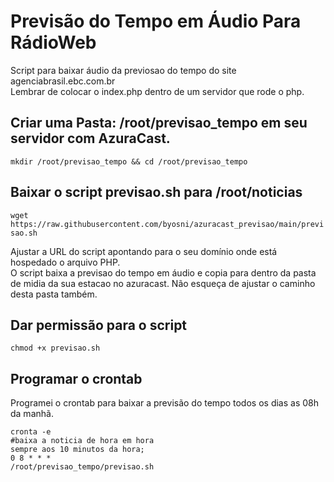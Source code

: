 <h1>Previsão do Tempo em Áudio Para RádioWeb </h1>

Script para baixar áudio da previosao do tempo do site agenciabrasil.ebc.com.br<br> 
Lembrar de colocar o index.php dentro de um servidor que rode o php.<br>

<h2>Criar uma Pasta: /root/previsao_tempo em seu servidor com AzuraCast.</h2>
<code>mkdir /root/previsao_tempo && cd /root/previsao_tempo</code>

<h2>Baixar o script previsao.sh para /root/noticias</h2>
<code>wget https://raw.githubusercontent.com/byosni/azuracast_previsao/main/previsao.sh</code>
<p>Ajustar a URL do script apontando para o seu domínio onde está hospedado o arquivo PHP.<br>
O script baixa a previsao do tempo em áudio e copia para dentro da pasta de midia da sua estacao no azuracast.
Não esqueça de ajustar o caminho desta pasta também.</p>

<h2>Dar permissão para o script</h2>
<code>chmod +x previsao.sh</code>

<h2>Programar o crontab</h2>
<p>Programei o crontab para baixar a previsão do tempo todos os dias as 08h da manhã.</p>

<code>cronta -e</code> <br> 
<code>#baixa a noticia de hora em hora sempre aos 10 minutos da hora; </code><br>
<code>0 8 * * * /root/previsao_tempo/previsao.sh </code>
